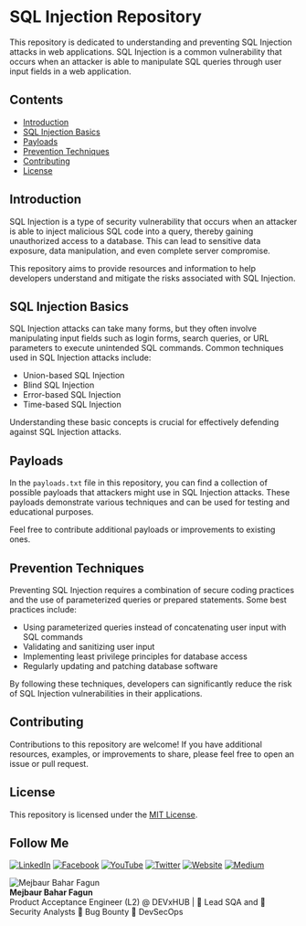 # SQL Injection Repository

This repository is dedicated to understanding and preventing SQL Injection attacks in web applications. SQL Injection is a common vulnerability that occurs when an attacker is able to manipulate SQL queries through user input fields in a web application.

## Contents

- [Introduction](#introduction)
- [SQL Injection Basics](#sql-injection-basics)
- [Payloads](#payloads)
- [Prevention Techniques](#prevention-techniques)
- [Contributing](#contributing)
- [License](#license)

## Introduction

SQL Injection is a type of security vulnerability that occurs when an attacker is able to inject malicious SQL code into a query, thereby gaining unauthorized access to a database. This can lead to sensitive data exposure, data manipulation, and even complete server compromise.

This repository aims to provide resources and information to help developers understand and mitigate the risks associated with SQL Injection.

## SQL Injection Basics

SQL Injection attacks can take many forms, but they often involve manipulating input fields such as login forms, search queries, or URL parameters to execute unintended SQL commands. Common techniques used in SQL Injection attacks include:

- Union-based SQL Injection
- Blind SQL Injection
- Error-based SQL Injection
- Time-based SQL Injection

Understanding these basic concepts is crucial for effectively defending against SQL Injection attacks.

## Payloads

In the `payloads.txt` file in this repository, you can find a collection of possible payloads that attackers might use in SQL Injection attacks. These payloads demonstrate various techniques and can be used for testing and educational purposes.

Feel free to contribute additional payloads or improvements to existing ones.

## Prevention Techniques

Preventing SQL Injection requires a combination of secure coding practices and the use of parameterized queries or prepared statements. Some best practices include:

- Using parameterized queries instead of concatenating user input with SQL commands
- Validating and sanitizing user input
- Implementing least privilege principles for database access
- Regularly updating and patching database software

By following these techniques, developers can significantly reduce the risk of SQL Injection vulnerabilities in their applications.

## Contributing

Contributions to this repository are welcome! If you have additional resources, examples, or improvements to share, please feel free to open an issue or pull request.

## License

This repository is licensed under the [MIT License](LICENSE).

## Follow Me

[![LinkedIn](https://img.shields.io/badge/LinkedIn-Connect-blue)](https://www.linkedin.com/in/mejbaur/)
[![Facebook](https://img.shields.io/badge/Facebook-Follow-blue)](https://www.facebook.com/mbfagun)
[![YouTube](https://img.shields.io/badge/YouTube-Subscribe-red)](https://www.youtube.com/channel/UC4Pgj5J2ZUxAVH9iAPfqL5g)
[![Twitter](https://img.shields.io/badge/Twitter-Follow-blue)](https://twitter.com/fagun018)
[![Website](https://img.shields.io/badge/Website-Visit-blue)](https://mbfagun.blogspot.com/)
[![Medium](https://img.shields.io/badge/Medium-Follow-blue)](https://fagun18.medium.com/)


![Mejbaur Bahar Fagun](https://th.bing.com/th/id/OIP.kZ7sZWgg-zvkLAeAjttqpgHaHa?rs=1&pid=ImgDetMain)  
**Mejbaur Bahar Fagun**  
Product Acceptance Engineer (L2) @ DEVxHUB | 🥸 Lead SQA and 🐞 Security Analysts 🐛 Bug Bounty 👻 DevSecOps


